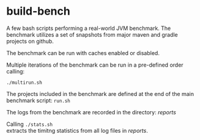 # build-bench

A few bash scripts performing a real-world JVM benchmark. The benchmark utilizes a set of snapshots from major maven and gradle projects on github.

The benchmark can be run with caches enabled or disabled.

Multiple iterations of the benchmark can be run in a pre-defined order calling:
```
./multirun.sh
```

The projects included in the benchmark are defined at the end of the main benchmark script: ```run.sh```

The logs from the benchmark are recorded in the directory: *reports*

Calling ```./stats.sh```  
extracts the timitng statistics from all log files in *reports*.
